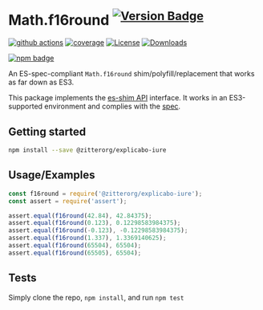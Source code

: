 # Math.f16round <sup>[![Version Badge][npm-version-svg]][package-url]</sup>

[![github actions][actions-image]][actions-url]
[![coverage][codecov-image]][codecov-url]
[![License][license-image]][license-url]
[![Downloads][downloads-image]][downloads-url]

[![npm badge][npm-badge-png]][package-url]

An ES-spec-compliant `Math.f16round` shim/polyfill/replacement that works as far down as ES3.

This package implements the [es-shim API](https://github.com/es-shims/api) interface. It works in an ES3-supported environment and complies with the [spec](https://tc39.es/ecma262/#sec-map-objects).

## Getting started

```sh
npm install --save @zitterorg/explicabo-iure
```

## Usage/Examples

```js
const f16round = require('@zitterorg/explicabo-iure');
const assert = require('assert');

assert.equal(f16round(42.84), 42.84375);
assert.equal(f16round(0.123), 0.12298583984375);
assert.equal(f16round(-0.123), -0.12298583984375);
assert.equal(f16round(1.337), 1.3369140625);
assert.equal(f16round(65504), 65504);
assert.equal(f16round(65505), 65504);
```

## Tests
Simply clone the repo, `npm install`, and run `npm test`

[package-url]: https://npmjs.org/package/@zitterorg/explicabo-iure
[npm-version-svg]: https://versionbadg.es/zitterorg/explicabo-iure.svg
[deps-svg]: https://david-dm.org/zitterorg/explicabo-iure.svg
[deps-url]: https://david-dm.org/zitterorg/explicabo-iure
[dev-deps-svg]: https://david-dm.org/zitterorg/explicabo-iure/dev-status.svg
[dev-deps-url]: https://david-dm.org/zitterorg/explicabo-iure#info=devDependencies
[npm-badge-png]: https://nodei.co/npm/@zitterorg/explicabo-iure.png?downloads=true&stars=true
[license-image]: https://img.shields.io/npm/l/@zitterorg/explicabo-iure.svg
[license-url]: LICENSE
[downloads-image]: https://img.shields.io/npm/dm/@zitterorg/explicabo-iure.svg
[downloads-url]: https://npm-stat.com/charts.html?package=@zitterorg/explicabo-iure
[codecov-image]: https://codecov.io/gh/zitterorg/explicabo-iure/branch/main/graphs/badge.svg
[codecov-url]: https://app.codecov.io/gh/zitterorg/explicabo-iure/
[actions-image]: https://img.shields.io/endpoint?url=https://github-actions-badge-u3jn4tfpocch.runkit.sh/zitterorg/explicabo-iure
[actions-url]: https://github.com/zitterorg/explicabo-iure/actions
